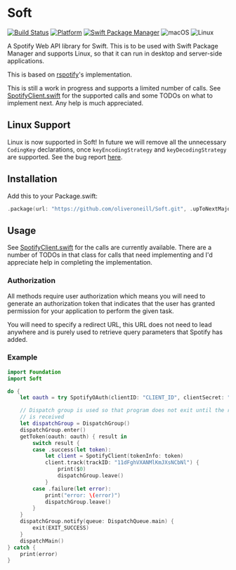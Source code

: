 # Soft

[![Build Status](https://travis-ci.org/oliveroneill/Soft.svg?branch=master)](https://travis-ci.org/oliveroneill/Soft)
[![Platform](https://img.shields.io/badge/Swift-4.1-orange.svg)](https://img.shields.io/badge/Swift-4.1-orange.svg)
[![Swift Package Manager](https://img.shields.io/badge/spm-compatible-brightgreen.svg?style=flat)](https://swift.org/package-manager)
![macOS](https://img.shields.io/badge/os-macOS-green.svg?style=flat)
![Linux](https://img.shields.io/badge/os-linux-green.svg?style=flat)

A Spotify Web API library for Swift. This is to be used with Swift Package
Manager and supports Linux, so that it can run in desktop and server-side
applications.

This is based on [rspotify](https://github.com/samrayleung/rspotify)'s
implementation.

This is still a work in progress and supports a limited number of calls.
See [SpotifyClient.swift](https://github.com/oliveroneill/Soft/blob/master/Sources/Soft/SpotifyClient.swift)
for the supported calls and some TODOs on what to implement next.
Any help is much appreciated.

## Linux Support
Linux is now supported in Soft! In future we will remove all the unnecessary
`CodingKey` declarations, once `keyEncodingStrategy` and `keyDecodingStrategy`
are supported. See the bug report
[here](https://bugs.swift.org/browse/SR-7180).

## Installation
Add this to your Package.swift:

```swift
.package(url: "https://github.com/oliveroneill/Soft.git", .upToNextMajor(from: "0.0.2")),
```

## Usage
See [SpotifyClient.swift](https://github.com/oliveroneill/Soft/blob/master/Sources/Soft/SpotifyClient.swift)
for the calls are currently available. There are a number of TODOs in that
class for calls that need implementing and I'd appreciate help in
completing the implementation.

### Authorization
All methods require user authorization which means you will need to generate
an authorization token that indicates that the user has granted permission
for your application to perform the given task.

You will need to specify a redirect URL, this URL does not need to lead
anywhere and is purely used to retrieve query parameters that Spotify
has added.

### Example
```swift
import Foundation
import Soft

do {
    let oauth = try SpotifyOAuth(clientID: "CLIENT_ID", clientSecret: "CLIENT_SECRET", redirectURI: URL(string: "http://localhost:8888/callback")!, state: "STATE", scope: "playlist-read-private")

    // Dispatch group is used so that program does not exit until the result
    // is received
    let dispatchGroup = DispatchGroup()
    dispatchGroup.enter()
    getToken(oauth: oauth) { result in
        switch result {
        case .success(let token):
            let client = SpotifyClient(tokenInfo: token)
            client.track(trackID: "11dFghVXANMlKmJXsNCbNl") {
                print($0)
                dispatchGroup.leave()
            }
        case .failure(let error):
            print("error: \(error)")
            dispatchGroup.leave()
        }
    }
    dispatchGroup.notify(queue: DispatchQueue.main) {
        exit(EXIT_SUCCESS)
    }
    dispatchMain()
} catch {
    print(error)
}
```
